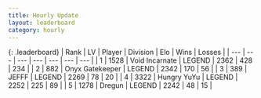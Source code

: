```yaml
---
title: Hourly Update
layout: leaderboard
category: hourly
---
```


{: .leaderboard}
| Rank | LV | Player | Division | Elo | Wins | Losses |
| --- | --- | --- | --- | --- | --- | --- |
| <span data-change="0">1</span> | 1528 | <span title="ID: 366840">Void Incarnate</span> | LEGEND | <span data-change="0">2362</span> | <span data-change="0">428</span> | <span data-change="0">234</span> |
| <span data-change="0">2</span> | 882 | <span title="ID: 402846">Onyx Gatekeeper</span> | LEGEND | <span data-change="0">2342</span> | <span data-change="0">170</span> | <span data-change="0">56</span> |
| <span data-change="0">3</span> | 389 | <span title="ID: 488585">JEFFF</span> | LEGEND | <span data-change="0">2269</span> | <span data-change="0">78</span> | <span data-change="0">20</span> |
| <span data-change="0">4</span> | 3322 | <span title="ID: 164871">Hungry YuYu</span> | LEGEND | <span data-change="0">2252</span> | <span data-change="0">225</span> | <span data-change="0">89</span> |
| <span data-change="0">5</span> | 1278 | <span title="ID: 337810">Dregun</span> | LEGEND | <span data-change="3">2242</span> | <span data-change="1">48</span> | <span data-change="0">15</span> |